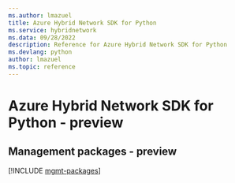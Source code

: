 ```yaml
---
ms.author: lmazuel
title: Azure Hybrid Network SDK for Python
ms.service: hybridnetwork
ms.data: 09/28/2022
description: Reference for Azure Hybrid Network SDK for Python
ms.devlang: python
author: lmazuel
ms.topic: reference
---
```

# Azure Hybrid Network SDK for Python - preview

## Management packages - preview
[!INCLUDE [mgmt-packages](hybrid-network-mgmt-index.md)]
